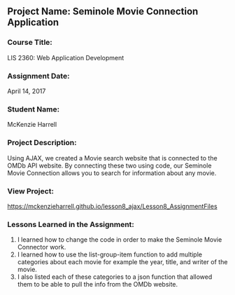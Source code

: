 ## Project Name:  Seminole Movie Connection Application

### Course Title:
LIS 2360:  Web Application Development

### Assignment Date:  
April 14, 2017

### Student Name:  
McKenzie Harrell

### Project Description:
Using AJAX, we created a Movie search website that is connected to the OMDb API website. By connecting these two using code, our Seminole Movie Connection allows you to search for information about any movie. 

### View Project:
https://mckenzieharrell.github.io/lesson8_ajax/Lesson8_AssignmentFiles

### Lessons Learned in the Assignment:
1. I learned how to change the code in order to make the Seminole Movie Connector work. 
2. I learned how to use the list-group-item function to add multiple categories about each movie for example the year, title, and writer of the movie. 
3. I also listed each of these categories to a json function that allowed them to be able to pull the info from the OMDb website. 
